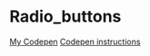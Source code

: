 # Radio_buttons



[My Codepen](https://codepen.io/Reggie01/full/jOvpLKN)
[Codepen instructions](https://codepen.io/challenges/2023/march/2)
